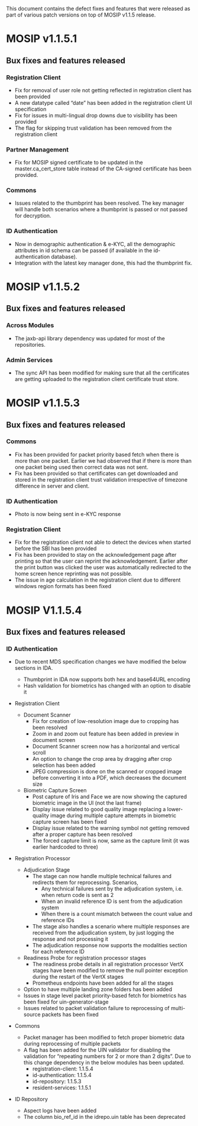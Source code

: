 This document contains the defect fixes and features that were released as part of various patch versions on top of MOSIP v1.1.5 release.

# MOSIP v1.1.5.1

## Bux fixes and features released

### Registration Client
* Fix for removal of user role not getting reflected in registration client has been provided
* A new datatype called “date” has been added in the registration client UI specification
* Fix for issues in multi-lingual drop downs due to visibility has been provided
* The flag for skipping trust validation has been removed from the registration client

### Partner Management
* Fix for MOSIP signed certificate to be updated in the master.ca_cert_store table instead of the CA-signed certificate has been provided.

### Commons
* Issues related to the thumbprint has been resolved. The key manager will handle both scenarios where a thumbprint is passed or not passed for decryption.

### ID Authentication
* Now in demographic authentication & e-KYC, all the demographic attributes in id schema can be passed (if available in the id-authentication database).
* Integration with the latest key manager done, this had the thumbprint fix.

# MOSIP v1.1.5.2

## Bux fixes and features released

### Across Modules
* The jaxb-api library dependency was updated for most of the repositories.

### Admin Services
* The sync API has been modified for making sure that all the certificates are getting uploaded to the registration client certificate trust store.

# MOSIP v1.1.5.3

## Bux fixes and features released

### Commons
* Fix has been provided for packet priority based fetch when there is more than one packet. Earlier we had observed that if there is more than one packet being used then correct data was not sent.
* Fix has been provided so that certificates can get downloaded and stored in the registration client trust validation irrespective of timezone difference in server and client.

### ID Authentication
* Photo is now being sent in e-KYC response

### Registration Client
* Fix for the registration client not able to detect the devices when started before the SBI has been provided
* Fix has been provided to stay on the acknowledgement page after printing so that the user can reprint the acknowledgement. Earlier after the print button was clicked the user was automatically redirected to the home screen hence reprinting was not possible.
* The issue in age calculation in the registration client due to different windows region formats has been fixed

# MOSIP V1.1.5.4

## Bux fixes and features released

### ID Authentication
* Due to recent MDS specification changes we have modified the below sections in IDA.
    * Thumbprint in IDA now supports both hex and base64URL encoding
    * Hash validation for biometrics has changed with an option to disable it

* Registration Client
    * Document Scanner
        * Fix for creation of low-resolution image due to cropping has been resolved
        * Zoom in and zoom out feature has been added in preview in document screen
        * Document Scanner screen now has a horizontal and vertical scroll
        * An option to change the crop area by dragging after crop selection has been added
        * JPEG compression is done on the scanned or cropped image before converting it into a PDF, which decreases the document size
    * Biometric Capture Screen
        * Post capture of Iris and Face we are now showing the captured biometric image in the UI (not the last frame)
        * Display issue related to good quality image replacing a lower-quality image during multiple capture attempts in biometric capture screen has been fixed
        * Display issue related to the warning symbol not getting removed after a proper capture has been resolved
        * The forced capture limit is now, same as the capture limit (it was earlier hardcoded to three)

* Registration Processor
    * Adjudication Stage
        * The stage can now handle multiple technical failures and redirects them for reprocessing. Scenarios,
            * Any technical failures sent by the adjudication system, i.e. when return code is sent as 2
            * When an invalid reference ID is sent from the adjudication system
            * When there is a count mismatch between the count value and reference IDs
        * The stage also handles a scenario where multiple responses are received from the adjudication system, by just logging the response and not processing it
        * The adjudication response now supports the modalities section for each reference ID
    * Readiness Probe for registration processor stages
        * The readiness probe details in all registration processor VertX stages have been modified to remove the null pointer exception during the restart of the VertX stages
        * Prometheus endpoints have been added for all the stages
    * Option to have multiple landing zone folders has been added
    * Issues in stage level packet priority-based fetch for biometrics has been fixed for uin-generator-stage
    * Issues related to packet validation failure to reprocessing of multi-source packets has been fixed 

* Commons
    * Packet manager has been modified to fetch proper biometric data during reprocessing of multiple packets
    * A flag has been added for the UIN validator for disabling the validation for “repeating numbers for 2 or more than 2 digits”. Due to this change dependency in the below modules has been updated.
        * registration-client: 1.1.5.4
        * id-authentication: 1.1.5.4
        * id-repository: 1.1.5.3
        * resident-services: 1.1.5.1
* ID Repository
    * Aspect logs have been added
    * The column bio_ref_id in the idrepo.uin table has been deprecated